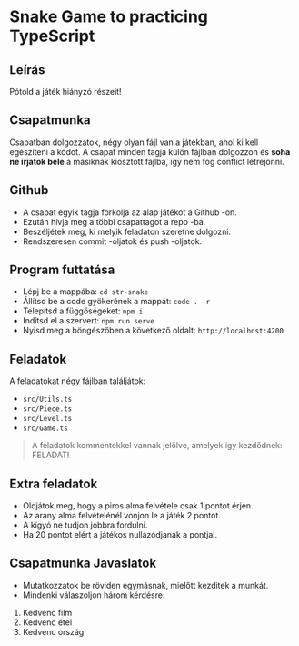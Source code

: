 # Snake Game to practicing TypeScript

## Leírás
Pótold a játék hiányzó részeit!

## Csapatmunka
Csapatban dolgozzatok, négy olyan fájl van a játékban, ahol ki kell egészíteni 
a kódot. A csapat minden tagja külön fájlban dolgozzon és __soha ne írjatok 
bele__ a másiknak kiosztott fájlba, így nem fog conflict létrejönni.

## Github
- A csapat egyik tagja forkolja az alap játékot a Github -on. 
- Ezután hívja meg a többi csapattagot a repo -ba.
- Beszéljétek meg, ki melyik feladaton szeretne dolgozni.
- Rendszeresen commit -oljatok és push -oljatok.

## Program futtatása
- Lépj be a mappába: `cd str-snake`
- Állítsd be a code gyökerének a mappát: `code . -r`
- Telepítsd a függőségeket: `npm i`
- Indítsd el a szervert: `npm run serve`
- Nyisd meg a böngészőben a következő oldalt: `http://localhost:4200`

## Feladatok
A feladatokat négy fájlban találjátok:
- `src/Utils.ts`
- `src/Piece.ts`
- `src/Level.ts`
- `src/Game.ts`

> A feladatok kommentekkel vannak jelölve, amelyek így kezdődnek: FELADAT!

## Extra feladatok
- Oldjátok meg, hogy a piros alma felvétele csak 1 pontot érjen.
- Az arany alma felvételénél vonjon le a játék 2 pontot.
- A kígyó ne tudjon jobbra fordulni.
- Ha 20 pontot elért a játékos nullázódjanak a pontjai.

## Csapatmunka Javaslatok
- Mutatkozzatok be röviden egymásnak, mielőtt kezditek a munkát.
- Mindenki válaszoljon három kérdésre:
1. Kedvenc film
1. Kedvenc étel
1. Kedvenc ország
